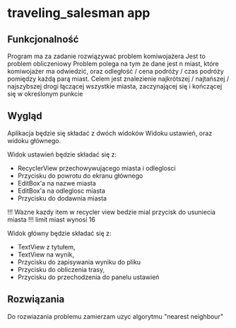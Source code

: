# traveling_salesman app
## Funkcjonalność
Program ma za zadanie rozwiązywać problem komiwojażera
Jest to problem obliczeniowy
Problem polega na tym że
dane jest n miast, które komiwojażer ma odwiedzić, oraz odległość / cena podróży / czas podróży pomiędzy każdą parą miast.
Celem jest znalezienie najkrótszej / najtańszej / najszybszej drogi łączącej wszystkie miasta, 
zaczynającej się i kończącej się w określonym punkcie

## Wygląd
Aplikacja będzie się składać z dwóch widoków
Widoku ustawień, oraz widoku głównego.

Widok ustawień będzie składać się z:
- RecyclerView przechowywującego miasta i odleglosci
- Przycisku do powrotu do ekranu głównego
- EditBox'a na nazwe miasta
- EditBox'a na odleglosc miasta
- Przycisku do dodawnia miasta

!!! Wazne kazdy item w recycler view bedzie mial przycisk do usuniecia miasta !!!
limit miast wynosi 16

Widok główny będzie składać się z: 
- TextView z tytułem, 
- TextView na wynik,
- Przycisku do zapisywania wyniku do pliku
- Przycisku do obliczenia trasy,
- Przycisku do przechodzenia do panelu ustawień

## Rozwiązania

Do rozwiazania problemu zamierzam uzyc algorytmu "nearest neighbour"
